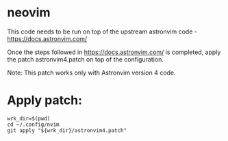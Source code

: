 # neovim
This code needs to be run on top of the upstream astronvim code - https://docs.astronvim.com/

Once the steps followed in https://docs.astronvim.com/ is completed, apply the patch astronvim4.patch
on top of the configuration.

Note: This patch works only with Astronvim version 4 code.

# Apply patch:
```
wrk_dir=$(pwd)
cd ~/.config/nvim
git apply "${wrk_dir}/astronvim4.patch"
```
